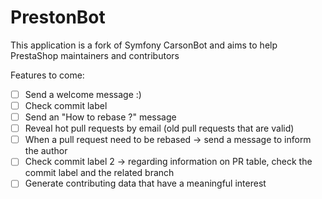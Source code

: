 PrestonBot
=======================

This application is a fork of Symfony CarsonBot and aims to help PrestaShop maintainers and contributors

Features to come:

- [ ] Send a welcome message :)
- [ ] Check commit label
- [ ] Send an "How to rebase ?" message
- [ ] Reveal hot pull requests by email (old pull requests that are valid)
- [ ] When a pull request need to be rebased -> send a message to inform the author
- [ ] Check commit label 2 -> regarding information on PR table, check the commit label and the related branch
- [ ] Generate contributing data that have a meaningful interest